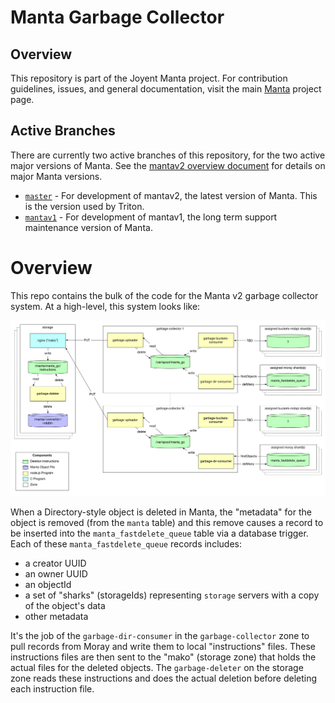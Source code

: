 <!--
    This Source Code Form is subject to the terms of the Mozilla Public
    License, v. 2.0. If a copy of the MPL was not distributed with this
    file, You can obtain one at http://mozilla.org/MPL/2.0/.
-->

<!--
    Copyright 2019 Joyent, Inc.
-->

# Manta Garbage Collector

## Overview

This repository is part of the Joyent Manta project.  For contribution
guidelines, issues, and general documentation, visit the main
[Manta](http://github.com/joyent/manta) project page.

## Active Branches

There are currently two active branches of this repository, for the two
active major versions of Manta. See the [mantav2 overview
document](https://github.com/joyent/manta/blob/master/docs/mantav2.md) for
details on major Manta versions.

- [`master`](../../tree/master/) - For development of mantav2, the latest
  version of Manta. This is the version used by Triton.
- [`mantav1`](../../tree/mantav1/) - For development of mantav1, the long
  term support maintenance version of Manta.

# Overview

This repo contains the bulk of the code for the Manta v2 garbage collector
system. At a high-level, this system looks like:

![GCv2 Overview](img/GCv2-overview.png)

When a Directory-style object is deleted in Manta, the "metadata" for the object is removed
(from the `manta` table) and this remove causes a record to be inserted into the
`manta_fastdelete_queue` table via a database trigger. Each of these
`manta_fastdelete_queue` records includes:

 * a creator UUID
 * an owner UUID
 * an objectId
 * a set of "sharks" (storageIds) representing `storage` servers with a copy of the object's data
 * other metadata

It's the job of the `garbage-dir-consumer` in the `garbage-collector` zone to
pull records from Moray and write them to local "instructions" files. These
instructions files are then sent to the "mako" (storage zone) that holds the
actual files for the deleted objects. The `garbage-deleter` on the storage zone
reads these instructions and does the actual deletion before deleting each
instruction file.

